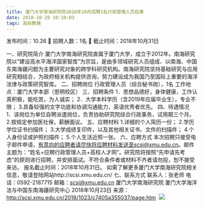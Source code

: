 ```yaml
---
title: 厦门大学南海研究院2018年10月招聘1名行政管理人员启事
date: 2018-10-28 10:10:03
tags: 高校教辅
---
```

发布时间：10.26   🌟   招聘人数：1名   🌈   截止时间：2018年10月31日
<!-- more -->
一、研究院简介
厦门大学南海研究院直属于厦门大学，成立于2012年。南海研究院以“建设高水平海洋国家智库”为宗旨，是由多领域研究人员组成、以南海、中国东南海疆问题为主要研究对象的跨学科研究机构。南海研究院坚持基础研究与应用研究相结合，为政府相关机构提供咨询，努力建设成为我国乃至国际上重要的海洋法律与政策研究智库。
二、招聘岗位
行政管理人员（综合秘书岗），1名
工作地点：厦门大学本部（思明校区）
三、招聘条件
1．思想品德好，身体健康，工作认真积极，能吃苦，为人诚实；
2．大学本科学历（含2019年应届毕业生），专业不限；
3.具备较强的文字功底和协调沟通能力，英语优秀者优先。
四、待遇情况
1．该岗位为单位自聘派遣岗位，负责协助研究院综合行政事务，试用期三个月。
2.按规定参加医社保，薪酬面议。
五、应聘材料
1.详细的个人简历一份；
2.学历学位证书扫描件；
3.大学成绩复印件，以及其他相关证书、文件的扫描件；
4.个人身份证或护照扫描件；
5.个人生活近照一张。
六、应聘方式
本次招聘只接受电子邮件申请，有意向的应聘者请尽快将应聘材料发送至scsi@xmu.edu.cn。邮件主题为：“姓名+应聘行政管理人员+高校人才网”。研究院将按照“先申请先考虑”的原则进行招聘，并安排面试。不符合条件者或材料不齐者请勿投，恕不接受来访。
报名截止时间：2018年10月31日。
如需了解更多厦门大学南海研究院相关信息，敬请登陆网站http://scsi.xmu.edu.cn/
七、联系方式
联系人：张老师
电话：0592-2187715
邮箱：scsi@xmu.edu.cn
厦门大学南海研究院
厦门大学海洋法与中国东南海疆研究中心
2018年10月23日
来源：
http://scsi.xmu.edu.cn/2018/1023/c7405a355037/page.htm
 ![](https://cdn.weiweiblog.cn/20181015134814.png)